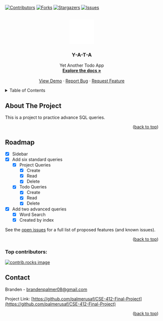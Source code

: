 <!-- Improved compatibility of back to top link: See: https://github.com/othneildrew/Best-README-Template/pull/73 -->

<a id="readme-top"></a>

<!--
*** Thanks for checking out the Best-README-Template. If you have a suggestion
*** that would make this better, please fork the repo and create a pull request
*** or simply open an issue with the tag "enhancement".
*** Don't forget to give the project a star!
*** Thanks again! Now go create something AMAZING! :D
-->

<!-- PROJECT SHIELDS -->
<!--
*** I'm using markdown "reference style" links for readability.
*** Reference links are enclosed in brackets [ ] instead of parentheses ( ).
*** See the bottom of this document for the declaration of the reference variables
*** for contributors-url, forks-url, etc. This is an optional, concise syntax you may use.
*** https://www.markdownguide.org/basic-syntax/#reference-style-links
-->

[![Contributors][contributors-shield]][contributors-url]
[![Forks][forks-shield]][forks-url]
[![Stargazers][stars-shield]][stars-url]
[![Issues][issues-shield]][issues-url]

<!-- PROJECT LOGO -->
<br />
<div align="center">
  <a href="https://github.com/palmerusaf/CSE-412-Final-Project">
    <img src="./public/vite.svg" alt="Logo" width="80" height="80">
  </a>

<h3 align="center">Y-A-T-A</h3>

  <p align="center">
    Yet Another Todo App
    <br />
    <a href="https://github.com/palmerusaf/CSE-412-Final-Project"><strong>Explore the docs »</strong></a>
    <br />
    <br />
    <a href="https://palmerusaf.github.io/CSE-412-Final-Project/">View Demo</a>
    &middot;
    <a href="https://github.com/palmerusaf/CSE-412-Final-Project/issues/new?labels=bug&template=bug-report---.md">Report Bug</a>
    &middot;
    <a href="https://github.com/palmerusaf/CSE-412-Final-Project/issues/new?labels=enhancement&template=feature-request---.md">Request Feature</a>
  </p>
</div>

<!-- TABLE OF CONTENTS -->
<details>
  <summary>Table of Contents</summary>
  <ol>
    <li>
      <a href="#about-the-project">About The Project</a>
    </li>
    <li><a href="#roadmap">Roadmap</a></li>
    <li><a href="#contact">Contact</a></li>
  </ol>
</details>

<!-- ABOUT THE PROJECT -->

## About The Project

This is a project to practice advance SQL queries.

<p align="right">(<a href="#readme-top">back to top</a>)</p>

<!-- ROADMAP -->

## Roadmap

- [x] Sidebar
- [x] Add six standard queries
  - [x] Project Queries
    - [x] Create
    - [x] Read
    - [x] Delete
  - [x] Todo Queries
    - [x] Create
    - [x] Read
    - [x] Delete
- [x] Add two advanced queries
  - [x] Word Search
  - [x] Created by index

See the [open issues](https://github.com/palmerusaf/CSE-412-Final-Project/issues) for a full list of proposed features (and known issues).

<p align="right">(<a href="#readme-top">back to top</a>)</p>

<!-- CONTRIBUTING -->

### Top contributors:

<a href="https://github.com/palmerusaf/CSE-412-Final-Project/graphs/contributors">
  <img src="https://contrib.rocks/image?repo=palmerusaf/CSE-412-Final-Project" alt="contrib.rocks image" />
</a>

<!-- CONTACT -->

## Contact

Branden - brandenpalmer08@gmail.com

Project Link: [https://github.com/palmerusaf/CSE-412-Final-Project](https://github.com/palmerusaf/CSE-412-Final-Project)

<p align="right">(<a href="#readme-top">back to top</a>)</p>

<!-- MARKDOWN LINKS & IMAGES -->
<!-- https://www.markdownguide.org/basic-syntax/#reference-style-links -->

[contributors-shield]: https://img.shields.io/github/contributors/palmerusaf/CSE-412-Final-Project.svg?style=for-the-badge
[contributors-url]: https://github.com/palmerusaf/CSE-412-Final-Project/graphs/contributors
[forks-shield]: https://img.shields.io/github/forks/palmerusaf/CSE-412-Final-Project.svg?style=for-the-badge
[forks-url]: https://github.com/palmerusaf/CSE-412-Final-Project/network/members
[stars-shield]: https://img.shields.io/github/stars/palmerusaf/CSE-412-Final-Project.svg?style=for-the-badge
[stars-url]: https://github.com/palmerusaf/CSE-412-Final-Project/stargazers
[issues-shield]: https://img.shields.io/github/issues/palmerusaf/CSE-412-Final-Project.svg?style=for-the-badge
[issues-url]: https://github.com/palmerusaf/CSE-412-Final-Project/issues
[license-shield]: https://img.shields.io/github/license/palmerusaf/CSE-412-Final-Project.svg?style=for-the-badge
[license-url]: https://github.com/palmerusaf/CSE-412-Final-Project/blob/master/LICENSE.txt
[linkedin-shield]: https://img.shields.io/badge/-LinkedIn-black.svg?style=for-the-badge&logo=linkedin&colorB=555
[linkedin-url]: https://linkedin.com/in/linkedin_username
